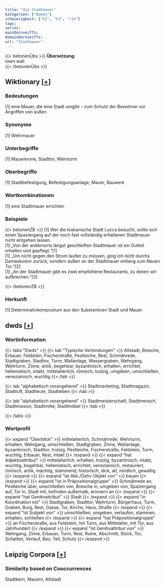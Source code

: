 ```yaml
---
title: "die Stadtmauer"
kategorien: ["Nomen"]
schwierigkeit: ["k1", "h3", "r14"]
tags:
series:
mainDornseiffs:
domainDornseiffs:
url: "Stadtmauer"
---
```


{{< betonenÜbs >}}
**Übersetzung:**  
town  wall  
{{< /betonenÜbs >}}

## Wiktionary [[+](https://de.wiktionary.org/wiki/Stadtmauer)]

### Bedeutungen
[1] eine Mauer, die eine Stadt umgibt – zum Schutz der Bewohner vor Angriffen von außen  

### Synonyme
[1] Wehrmauer  

### Unterbegriffe
[1] Mauerkrone, Stadttor, Wehrturm  

### Oberbegriffe
[1] Stadtbefestigung, Befestigungsanlage, Mauer, Bauwerk  

### Wortkombinationen
[1] eine Stadtmauer errichten  

### Beispiele
{{< betonenZB >}}
[1] Wer die toskanische Stadt Lucca besucht, sollte sich einen Spaziergang auf der noch fast vollständig erhaltenen Stadtmauer nicht entgehen lassen.  
[1] „Von der andernorts längst geschleiften Stadtmauer ist ein Gutteil erhalten und gepflegt.“[1]  
[1] „Um nicht gegen den Strom laufen zu müssen, ging ich nicht durchs Damaskustor zurück, sondern außen an der Stadtmauer entlang zum Neuen Tor.“[2]  
[1] „An der Stadtmauer gibt es zwei empfohlene Restaurants, zu denen wir aufbrechen.“[3]  

{{< /betonenZB >}}
### Herkunft
[1] Determinativkompositum aus den Substantiven Stadt und Mauer  



## dwds [[+](https://www.dwds.de/wb/Stadtmauer)]

### Wortinformation
{{< tabs "Dwds" >}}
{{< tab "Typische Verbindungen" >}}
Altstadt, Bresche, Erbauer, Feldstein, Fischerstraße, Pestleiche, Rest, Schmährede, Stadtgraben, Stadttor, Turm, Wallanlage, Wassergraben, Wehrgang, Wehrturm, Zinne, antik, begehbar, byzantinisch, erhalten, errichtet, hellenistisch, intakt, mittelalterlich, römisch, trutzig, umgeben, umschließen, venezianisch, wuchtig
{{< /tab >}}

{{< tab "alphabetisch vorangehend" >}}
Stadtmarketing, Stadtmagazin, Stadtluft, Stadtleute, Stadtleben
{{< /tab >}}

{{< tab "alphabetisch vorangehend" >}}
Stadtmeisterschaft, Stadtmensch, Stadtmission, Stadtmitte, Stadtmöbel
{{< /tab >}}

{{< /tabs >}}

### Wortprofil
{{< expand "Überblick" >}} mittelalterlich, Schmährede, Wehrturm, erhalten, Wehrgang, umschließen, Stadtgraben, Zinne, Wallanlage, byzantinisch, Stadttor, trutzig, Pestleiche, Fischerstraße, Feldstein, Turm, wuchtig, Erbauer, Rest, intakt {{< /expand >}}
{{< expand "hat Adjektivattribut" >}} mittelalterlich, erhalten, trutzig, byzantinisch, intakt, wuchtig, begehbar, hellenistisch, errichtet, venezianisch, restauriert, römisch, antik, mächtig, stammend, historisch, dick, alt, nördlich, gewaltig {{< /expand >}}
{{< expand "ist Akk./Dativ-Objekt von" >}} bauen {{< /expand >}}
{{< expand "ist in Präpositionalgruppe" >}} Schmährede an, Pestleiche über, umschließen von, Bresche in, umgeben von, Spaziergang auf, Tor in, Stadt mit, befinden außerhalb, erinnern an {{< /expand >}}
{{< expand "hat Genitivattribut" >}} Stadt {{< /expand >}}
{{< expand "in Koordination mit" >}} Stadtgraben, Stadttor, Wehrturm, Bürgerhaus, Turm, Graben, Burg, Rest, Gasse, Tor, Kirche, Haus, Straße {{< /expand >}}
{{< expand "ist Subjekt von" >}} umschließen, umgeben, verlaufen, stammen, erhalten, schließen {{< /expand >}}
{{< expand "hat Präpositionalgruppe" >}} an Fischerstraße, aus Feldstein, mit Turm, aus Mittelalter, mit Tor, aus Jahrhundert {{< /expand >}}
{{< expand "ist Genitivattribut von" >}} Wehrgang, Zinne, Erbauer, Turm, Rest, Ruine, Abschnitt, Stück, Tor, Schatten, Verlauf, Bau, Teil, Schutz {{< /expand >}}

## Leipzig Corpora [[+](https://corpora.uni-leipzig.de/en/res?word=Stadtmauer&corpusId=deu_newscrawl-public_2018)]


### Similarity based on Cooccurrences
Stadtkern, Mauern, Altstadt

